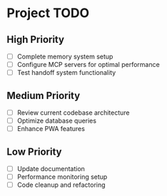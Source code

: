 # Project TODO

## High Priority
- [ ] Complete memory system setup
- [ ] Configure MCP servers for optimal performance
- [ ] Test handoff system functionality

## Medium Priority
- [ ] Review current codebase architecture
- [ ] Optimize database queries
- [ ] Enhance PWA features

## Low Priority
- [ ] Update documentation
- [ ] Performance monitoring setup
- [ ] Code cleanup and refactoring